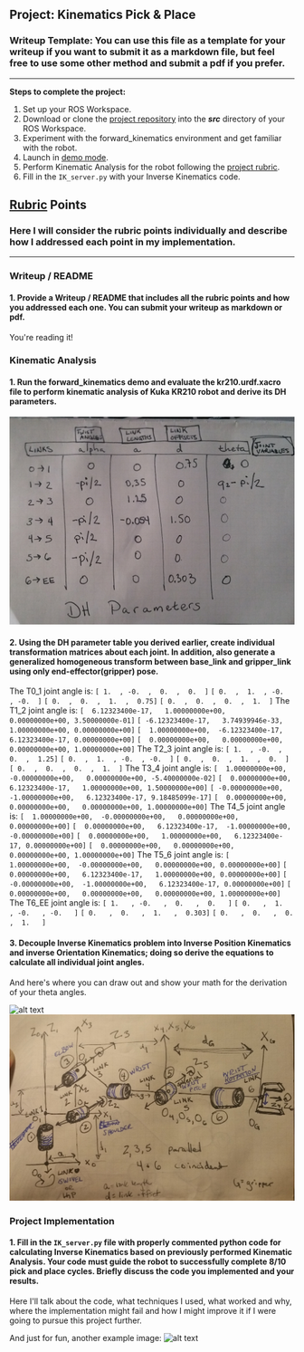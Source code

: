 ## Project: Kinematics Pick & Place
### Writeup Template: You can use this file as a template for your writeup if you want to submit it as a markdown file, but feel free to use some other method and submit a pdf if you prefer.

---


**Steps to complete the project:**


1. Set up your ROS Workspace.
2. Download or clone the [project repository](https://github.com/udacity/RoboND-Kinematics-Project) into the ***src*** directory of your ROS Workspace.
3. Experiment with the forward_kinematics environment and get familiar with the robot.
4. Launch in [demo mode](https://classroom.udacity.com/nanodegrees/nd209/parts/7b2fd2d7-e181-401e-977a-6158c77bf816/modules/8855de3f-2897-46c3-a805-628b5ecf045b/lessons/91d017b1-4493-4522-ad52-04a74a01094c/concepts/ae64bb91-e8c4-44c9-adbe-798e8f688193).
5. Perform Kinematic Analysis for the robot following the [project rubric](https://review.udacity.com/#!/rubrics/972/view).
6. Fill in the `IK_server.py` with your Inverse Kinematics code.


[//]: # (Image References)
[image0]: ./misc_images/links.jpg
[image1]: ./misc_images/misc1.png
[image2]: ./misc_images/misc3.png
[image3]: ./misc_images/misc2.png
[image4]: ./misc_images/image4.png

## [Rubric](https://review.udacity.com/#!/rubrics/972/view) Points
### Here I will consider the rubric points individually and describe how I addressed each point in my implementation.

---
### Writeup / README

#### 1. Provide a Writeup / README that includes all the rubric points and how you addressed each one.  You can submit your writeup as markdown or pdf.

You're reading it!

### Kinematic Analysis
#### 1. Run the forward_kinematics demo and evaluate the kr210.urdf.xacro file to perform kinematic analysis of Kuka KR210 robot and derive its DH parameters.

![alt text][image4]

#### 2. Using the DH parameter table you derived earlier, create individual transformation matrices about each joint. In addition, also generate a generalized homogeneous transform between base_link and gripper_link using only end-effector(gripper) pose.


The T0_1 joint angle is:
        `[ 1.  , -0.  ,  0.  ,  0.  ]`
        `[ 0.  ,  1.  , -0.  , -0.  ]`
        `[ 0.  ,  0.  ,  1.  ,  0.75]`
        `[ 0.  ,  0.  ,  0.  ,  1.  ]`
The T1_2 joint angle is:
        `[  6.12323400e-17,   1.00000000e+00,   0.00000000e+00, 3.50000000e-01]`
        `[ -6.12323400e-17,   3.74939946e-33,   1.00000000e+00, 0.00000000e+00]`
        `[  1.00000000e+00,  -6.12323400e-17,   6.12323400e-17, 0.00000000e+00]`
        `[  0.00000000e+00,   0.00000000e+00,   0.00000000e+00, 1.00000000e+00]`
The T2_3 joint angle is:
        `[ 1.  , -0.  ,  0.  ,  1.25]`
        `[ 0.  ,  1.  , -0.  , -0.  ]`
        `[ 0.  ,  0.  ,  1.  ,  0.  ]`
        `[ 0.  ,  0.  ,  0.  ,  1.  ]`
The T3_4 joint angle is:
        `[  1.00000000e+00,  -0.00000000e+00,   0.00000000e+00, -5.40000000e-02]`
        `[  0.00000000e+00,   6.12323400e-17,   1.00000000e+00, 1.50000000e+00]`
        `[ -0.00000000e+00,  -1.00000000e+00,   6.12323400e-17, 9.18485099e-17]`
        `[  0.00000000e+00,   0.00000000e+00,   0.00000000e+00, 1.00000000e+00]`
The T4_5 joint angle is:
        `[  1.00000000e+00,  -0.00000000e+00,   0.00000000e+00, 0.00000000e+00]`
        `[  0.00000000e+00,   6.12323400e-17,  -1.00000000e+00, -0.00000000e+00]`
        `[  0.00000000e+00,   1.00000000e+00,   6.12323400e-17, 0.00000000e+00]`
        `[  0.00000000e+00,   0.00000000e+00,   0.00000000e+00, 1.00000000e+00]`
The T5_6 joint angle is:
        `[  1.00000000e+00,  -0.00000000e+00,   0.00000000e+00, 0.00000000e+00]`
        `[  0.00000000e+00,   6.12323400e-17,   1.00000000e+00, 0.00000000e+00]`
        `[ -0.00000000e+00,  -1.00000000e+00,   6.12323400e-17, 0.00000000e+00]`
        `[  0.00000000e+00,   0.00000000e+00,   0.00000000e+00, 1.00000000e+00]`
The T6_EE joint angle is:
        `[ 1.   , -0.   ,  0.   ,  0.   ]`
        `[ 0.   ,  1.   , -0.   , -0.   ]`
        `[ 0.   ,  0.   ,  1.   ,  0.303]`
        `[ 0.   ,  0.   ,  0.   ,  1.   ]`

#### 3. Decouple Inverse Kinematics problem into Inverse Position Kinematics and inverse Orientation Kinematics; doing so derive the equations to calculate all individual joint angles.

And here's where you can draw out and show your math for the derivation of your theta angles.

![alt text][image2]
![alt text][image0]

### Project Implementation

#### 1. Fill in the `IK_server.py` file with properly commented python code for calculating Inverse Kinematics based on previously performed Kinematic Analysis. Your code must guide the robot to successfully complete 8/10 pick and place cycles. Briefly discuss the code you implemented and your results.


Here I'll talk about the code, what techniques I used, what worked and why, where the implementation might fail and how I might improve it if I were going to pursue this project further.


And just for fun, another example image:
![alt text][image3]


